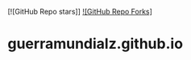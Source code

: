 [![GitHub Repo stars]] [![GitHub Repo Forks]](https://github.com/mshuber1981/github-react-portfolio-template/network/members)

# guerramundialz.github.io
